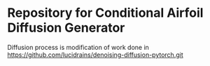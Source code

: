 # Repository for Conditional Airfoil Diffusion Generator
Diffusion process is modification of work done in https://github.com/lucidrains/denoising-diffusion-pytorch.git
